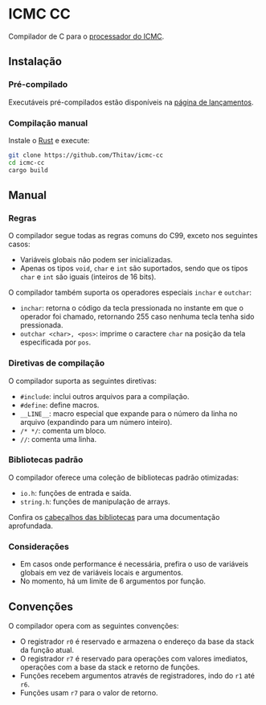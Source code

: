 # ICMC CC

Compilador de C para o [processador do ICMC](https://github.com/simoesusp/Processador-ICMC/).

## Instalação

### Pré-compilado
Executáveis pré-compilados estão disponíveis na [página de lançamentos](https://github.com/Thitav/icmc-cc/releases).

### Compilação manual
Instale o [Rust](https://www.rust-lang.org/tools/install) e execute:
```bash
git clone https://github.com/Thitav/icmc-cc
cd icmc-cc
cargo build
```

## Manual

### Regras
O compilador segue todas as regras comuns do C99, exceto nos seguintes casos:
- Variáveis globais não podem ser inicializadas.
- Apenas os tipos `void`, `char` e `int` são suportados, sendo que os tipos `char` e `int` são iguais (inteiros de 16 bits).

O compilador também suporta os operadores especiais `inchar` e `outchar`:
- `inchar`: retorna o código da tecla pressionada no instante em que o operador foi chamado, retornando 255 caso nenhuma tecla tenha sido pressionada.
- `outchar <char>, <pos>`: imprime o caractere `char` na posição da tela especificada por `pos`.

### Diretivas de compilação
O compilador suporta as seguintes diretivas:
- `#include`: inclui outros arquivos para a compilação.
- `#define`: define macros.
- `__LINE__`: macro especial que expande para o número da linha no arquivo (expandindo para um número inteiro).
- `/* */`: comenta um bloco.
- `//`: comenta uma linha.

### Bibliotecas padrão
O compilador oferece uma coleção de bibliotecas padrão otimizadas:
- `io.h`: funções de entrada e saída.
- `string.h`: funções de manipulação de arrays.

Confira os [cabeçalhos das bibliotecas](std/) para uma documentação aprofundada.

### Considerações
- Em casos onde performance é necessária, prefira o uso de variáveis globais em vez de variáveis locais e argumentos.
- No momento, há um limite de 6 argumentos por função.

## Convenções

O compilador opera com as seguintes convenções:
- O registrador `r0` é reservado e armazena o endereço da base da stack da função atual.
- O registrador `r7` é reservado para operações com valores imediatos, operações com a base da stack e retorno de funções.
- Funções recebem argumentos através de registradores, indo do `r1` até `r6`.
- Funções usam `r7` para o valor de retorno.
